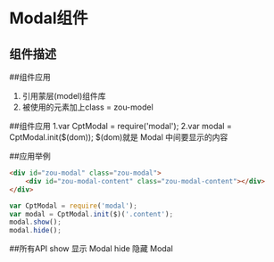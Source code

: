 # Modal组件

## 组件描述

##组件应用
1. 引用蒙层(model)组件库
2. 被使用的元素加上class = zou-model

##组件应用
1.var CptModal = require('modal');
2.var modal = CptModal.init($(dom));
$(dom)就是 Modal 中间要显示的内容

##应用举例
```html
<div id="zou-modal" class="zou-modal">
    <div id="zou-modal-content" class="zou-modal-content"></div>
</div>
```

```js
var CptModal = require('modal');
var modal = CptModal.init($)('.content');
modal.show();
modal.hide();
```

##所有API
show    显示  Modal
hide    隐藏  Modal